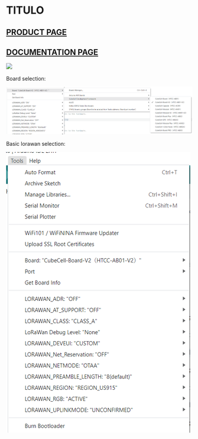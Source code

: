 # TITULO
## [PRODUCT PAGE](https://heltec.org/project/htcc-ab01-v2/)
## [DOCUMENTATION PAGE](https://docs.heltec.cn/en/node/asr650x/htcc_ab01/index.html)
![](https://heltec.org/wp-content/uploads/2023/10/HTCC-AB01_V2-1200x767.jpg)

Board selection:

![](board_selection.png)

Basic lorawan selection:

![](board_lorawan_basic_selection.png)
